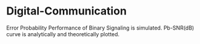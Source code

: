 # Digital-Communication

Error Probability Performance of Binary Signaling is simulated. Pb-SNR(dB) curve is analytically and theoretically plotted.
![]()
